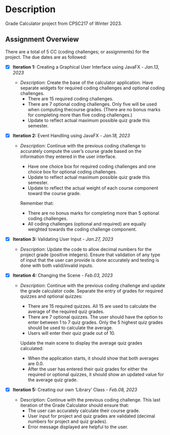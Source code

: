 # Description
Grade Calculator project from CPSC217 of Winter 2023.

## Assignment Overwiew
There are a total of 5 CC (coding challenges; or assignments) for the project. The due dates are as followed:


- [x] **Iteration 1:** Creating a Graphical User Interface using JavaFX - _Jan.13, 2023_
    - *Description*: Create the base of the calculator application. Have separate widgets for required coding challenges and optional coding challenges.
      - There are 15 required coding challenges.
      - There are 7 optional coding challenges. Only five will be used when computing thecourse grades. (There are no bonus marks for completing more than five coding challenges.)
      - Update to reflect actual maximum possible quiz grade this semester.


- [x] **Iteration 2:** Event Handling using JavaFX - _Jan.18, 2023_
    - *Description*: Continue with the previous coding challenge to accurately compute the user’s course grade based on the information they entered in the user interface.
      - Have one choice box for required coding challenges and one choice box for optional coding challenges.
      - Update to reflect actual maximum possible quiz grade this semester.
      - Update to reflect the actual weight of each course component toward the course grade.
        
      Remember that:
      - There are no bonus marks for completing more than 5 optional coding challenges.
      - All coding challenges (optional and required) are equally weighted towards the coding challenge component.

        
- [x] **Iteration 3:** Validating User Input - _Jan.27, 2023_
    - *Description*: Update the code to allow decimal numbers for the project grade (positive integers). Ensure that validation of any type of input that the user can provide is done accurately and testing is done with both valid/invalid inputs.


- [x] **Iteration 4:** Changing the Scene - _Feb.03, 2023_
    - *Description*: Continue with the previous coding challenge and update the grade calculator code. Separate the entry of grades for required quizzes and optional quizzes:
        - There are 15 required quizzes. All 15 are used to calculate the average of the required quiz grades.
        - There are 7 optional quizzes. The user should have the option to enter between 1 to 7 quiz grades. Only the 5 highest quiz grades should be used to calculate the average.
        - Users will enter their quiz grade out of 10.
      
        Update the main scene to display the average quiz grades calculated:
        - When the application starts, it should show that both averages are 0.0.
        - After the user has entered their quiz grades for either the required or optional quizzes, it should show an updated value for the average quiz grade.


- [x] **Iteration 5:** Creating our own ‘Library’ Class - _Feb.08, 2023_
    - Description: Continue with the previous coding challenge. This last iteration of the Grade Calculator should ensure that:
        - The user can accurately calculate their course grade.
        - User input for project and quiz grades are validated (decimal numbers for project and quiz grades).
        - Error message displayed are helpful to the user.

